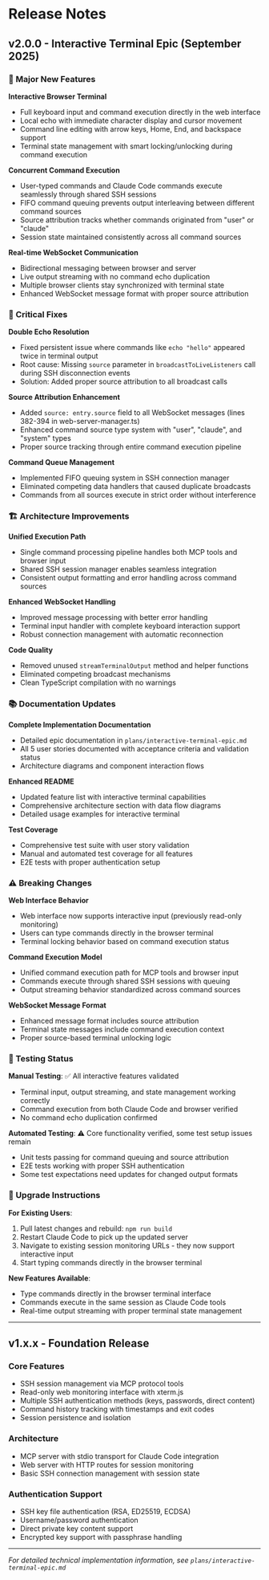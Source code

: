 # Release Notes

## v2.0.0 - Interactive Terminal Epic (September 2025)

### 🎉 Major New Features

**Interactive Browser Terminal**
- Full keyboard input and command execution directly in the web interface
- Local echo with immediate character display and cursor movement
- Command line editing with arrow keys, Home, End, and backspace support
- Terminal state management with smart locking/unlocking during command execution

**Concurrent Command Execution**
- User-typed commands and Claude Code commands execute seamlessly through shared SSH sessions
- FIFO command queuing prevents output interleaving between different command sources
- Source attribution tracks whether commands originated from "user" or "claude"
- Session state maintained consistently across all command sources

**Real-time WebSocket Communication**
- Bidirectional messaging between browser and server
- Live output streaming with no command echo duplication
- Multiple browser clients stay synchronized with terminal state
- Enhanced WebSocket message format with proper source attribution

### 🔧 Critical Fixes

**Double Echo Resolution**
- Fixed persistent issue where commands like `echo "hello"` appeared twice in terminal output
- Root cause: Missing `source` parameter in `broadcastToLiveListeners` call during SSH disconnection events
- Solution: Added proper source attribution to all broadcast calls

**Source Attribution Enhancement**
- Added `source: entry.source` field to all WebSocket messages (lines 382-394 in web-server-manager.ts)
- Enhanced command source type system with "user", "claude", and "system" types
- Proper source tracking through entire command execution pipeline

**Command Queue Management**
- Implemented FIFO queuing system in SSH connection manager
- Eliminated competing data handlers that caused duplicate broadcasts
- Commands from all sources execute in strict order without interference

### 🏗️ Architecture Improvements

**Unified Execution Path**
- Single command processing pipeline handles both MCP tools and browser input
- Shared SSH session manager enables seamless integration
- Consistent output formatting and error handling across command sources

**Enhanced WebSocket Handling**
- Improved message processing with better error handling
- Terminal input handler with complete keyboard interaction support
- Robust connection management with automatic reconnection

**Code Quality**
- Removed unused `streamTerminalOutput` method and helper functions
- Eliminated competing broadcast mechanisms
- Clean TypeScript compilation with no warnings

### 📚 Documentation Updates

**Complete Implementation Documentation**
- Detailed epic documentation in `plans/interactive-terminal-epic.md`
- All 5 user stories documented with acceptance criteria and validation status
- Architecture diagrams and component interaction flows

**Enhanced README**
- Updated feature list with interactive terminal capabilities
- Comprehensive architecture section with data flow diagrams
- Detailed usage examples for interactive terminal

**Test Coverage**
- Comprehensive test suite with user story validation
- Manual and automated test coverage for all features
- E2E tests with proper authentication setup

### ⚠️ Breaking Changes

**Web Interface Behavior**
- Web interface now supports interactive input (previously read-only monitoring)
- Users can type commands directly in the browser terminal
- Terminal locking behavior based on command execution status

**Command Execution Model**
- Unified command execution path for MCP tools and browser input
- Commands execute through shared SSH sessions with queuing
- Output streaming behavior standardized across command sources

**WebSocket Message Format**
- Enhanced message format includes source attribution
- Terminal state messages include command execution context
- Proper source-based terminal unlocking logic

### 🧪 Testing Status

**Manual Testing**: ✅ All interactive features validated
- Terminal input, output streaming, and state management working correctly
- Command execution from both Claude Code and browser verified
- No command echo duplication confirmed

**Automated Testing**: ⚠️ Core functionality verified, some test setup issues remain
- Unit tests passing for command queuing and source attribution
- E2E tests working with proper SSH authentication
- Some test expectations need updates for changed output formats

### 🚀 Upgrade Instructions

**For Existing Users**:
1. Pull latest changes and rebuild: `npm run build`
2. Restart Claude Code to pick up the updated server
3. Navigate to existing session monitoring URLs - they now support interactive input
4. Start typing commands directly in the browser terminal

**New Features Available**:
- Type commands directly in the browser terminal interface
- Commands execute in the same session as Claude Code tools
- Real-time output streaming with proper terminal state management

---

## v1.x.x - Foundation Release

### Core Features
- SSH session management via MCP protocol tools
- Read-only web monitoring interface with xterm.js
- Multiple SSH authentication methods (keys, passwords, direct content)
- Command history tracking with timestamps and exit codes
- Session persistence and isolation

### Architecture
- MCP server with stdio transport for Claude Code integration
- Web server with HTTP routes for session monitoring
- Basic SSH connection management with session state

### Authentication Support
- SSH key file authentication (RSA, ED25519, ECDSA)
- Username/password authentication
- Direct private key content support
- Encrypted key support with passphrase handling

---

*For detailed technical implementation information, see `plans/interactive-terminal-epic.md`*